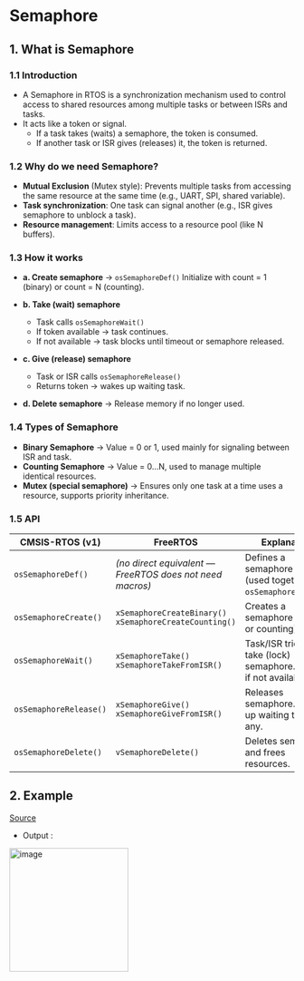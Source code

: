 # Semaphore

## 1. What is Semaphore

### 1.1 Introduction

- A Semaphore in RTOS is a synchronization mechanism used to control access to shared resources among multiple tasks or between ISRs and tasks.
- It acts like a token or signal.
  - If a task takes (waits) a semaphore, the token is consumed.
  - If another task or ISR gives (releases) it, the token is returned.

### 1.2 Why do we need Semaphore?

- **Mutual Exclusion** (Mutex style): Prevents multiple tasks from accessing the same resource at the same time (e.g., UART, SPI, shared variable).
- **Task synchronization**: One task can signal another (e.g., ISR gives semaphore to unblock a task).
- **Resource management**: Limits access to a resource pool (like N buffers).

### 1.3 How it works

- **a. Create semaphore** → `osSemaphoreDef()` Initialize with count = 1 (binary) or count = N (counting).
- **b. Take (wait) semaphore**
  - Task calls `osSemaphoreWait()` 
  - If token available → task continues.
  - If not available → task blocks until timeout or semaphore released.

- **c. Give (release) semaphore**
  - Task or ISR calls `osSemaphoreRelease()`
  - Returns token → wakes up waiting task.
- **d. Delete semaphore** → Release memory if no longer used.

### 1.4 Types of Semaphore

- **Binary Semaphore** → Value = 0 or 1, used mainly for signaling between ISR and task.
- **Counting Semaphore** → Value = 0…N, used to manage multiple identical resources.
- **Mutex (special semaphore)** → Ensures only one task at a time uses a resource, supports priority inheritance.

### 1.5 API

| **CMSIS-RTOS (v1)**    | **FreeRTOS**                                                 | **Explanation**                                                      |
| ---------------------- | ------------------------------------------------------------ | -------------------------------------------------------------------- |
| `osSemaphoreDef()`     | *(no direct equivalent — FreeRTOS does not need macros)*     | Defines a semaphore object (used together with `osSemaphoreCreate`). |
| `osSemaphoreCreate()`  | `xSemaphoreCreateBinary()` <br> `xSemaphoreCreateCounting()` | Creates a semaphore (binary or counting).                            |
| `osSemaphoreWait()`    | `xSemaphoreTake()` <br> `xSemaphoreTakeFromISR()`            | Task/ISR tries to take (lock) semaphore. Blocks if not available.    |
| `osSemaphoreRelease()` | `xSemaphoreGive()` <br> `xSemaphoreGiveFromISR()`            | Releases semaphore. Wakes up waiting task if any.                    |
| `osSemaphoreDelete()`  | `vSemaphoreDelete()`                                         | Deletes semaphore and frees resources.                               |

## 2. Example 

[Source](Example/main.c)

- Output :

<img width="210" height="218" alt="image" src="https://github.com/user-attachments/assets/f243c006-fb9c-4e25-924f-3f17da7be2cd" />


